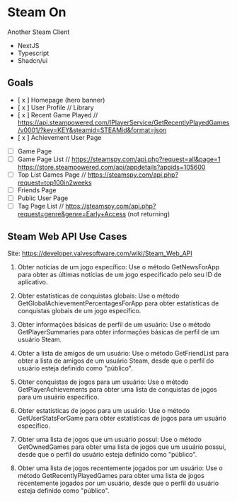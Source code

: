 # Steam On

Another Steam Client

* NextJS
* Typescript
* Shadcn/ui

## Goals
- [ x ]  Homepage (hero banner)
- [ x ]  User Profile // Library
- [ x ] Recent Game Played // https://api.steampowered.com/IPlayerService/GetRecentlyPlayedGames/v0001/?key=KEY&steamid=STEAMid&format=json
- [ x ] Achievement User Page 
- [  ] Game Page
- [ ]  Game Page List // https://steamspy.com/api.php?request=all&page=1 https://store.steampowered.com/api/appdetails?appids=105600
- [ ] Top List Games Page // https://steamspy.com/api.php?request=top100in2weeks
- [ ] Friends Page
- [ ] Public User Page
- [ ] Tag Page List // https://steamspy.com/api.php?request=genre&genre=Early+Access (not returning)

## Steam Web API Use Cases

Site: https://developer.valvesoftware.com/wiki/Steam_Web_API

1. Obter notícias de um jogo específico: Use o método GetNewsForApp para obter as últimas notícias de um jogo especificado pelo seu ID de aplicativo.

2. Obter estatísticas de conquistas globais: Use o método GetGlobalAchievementPercentagesForApp para obter estatísticas de conquistas globais de um jogo específico.

3. Obter informações básicas de perfil de um usuário: Use o método GetPlayerSummaries para obter informações básicas de perfil de um usuário Steam.

4. Obter a lista de amigos de um usuário: Use o método GetFriendList para obter a lista de amigos de um usuário Steam, desde que o perfil do usuário esteja definido como "público".

5. Obter conquistas de jogos para um usuário: Use o método GetPlayerAchievements para obter uma lista de conquistas de jogos para um usuário específico.

6. Obter estatísticas de jogos para um usuário: Use o método GetUserStatsForGame para obter estatísticas de jogos para um usuário específico.

7. Obter uma lista de jogos que um usuário possui: Use o método GetOwnedGames para obter uma lista de jogos que um usuário possui, desde que o perfil do usuário esteja definido como "público".

8. Obter uma lista de jogos recentemente jogados por um usuário: Use o método GetRecentlyPlayedGames para obter uma lista de jogos recentemente jogados por um usuário, desde que o perfil do usuário esteja definido como "público".